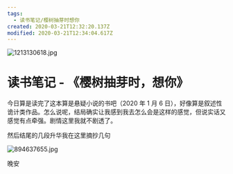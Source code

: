 ```yaml
---
tags:
  - 读书笔记/樱树抽芽时想你
created: 2020-03-21T12:32:20.137Z
modified: 2020-03-21T12:34:04.617Z
---
```


![1213130618.jpg](https://i.loli.net/2020/01/07/Uih5TZALvHInCGy.jpg)

# 读书笔记 - 《樱树抽芽时，想你》

今日算是读完了这本算是悬疑小说的书吧（2020 年 1 月 6 日），好像算是叙述性诡计类作品。怎么说呢，结局确实让我感到我去怎么会是这样的感觉，但说实话又感觉有点牵强。剧情这里我就不剧透了。

然后结尾的几段升华我在这里摘抄几句

![894637655.jpg](https://i.loli.net/2020/01/07/oCMeDxgQOyqEfBF.jpg)

晚安
